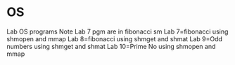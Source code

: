 # OS
Lab OS programs
Note Lab 7 pgm are in fibonacci sm
Lab 7=fibonacci using shmopen and mmap
Lab 8=fibonacci using shmget and shmat
Lab 9=Odd numbers using shmget and shmat
Lab 10=Prime No using shmopen and mmap

